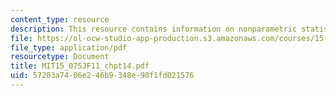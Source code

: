 ```yaml
---
content_type: resource
description: This resource contains information on nonparametric statistical methods.
file: https://ol-ocw-studio-app-production.s3.amazonaws.com/courses/15-075j-statistical-thinking-and-data-analysis-fall-2011/57203a7406e246b9348e90f1fd021576_MIT15_075JF11_chpt14.pdf
file_type: application/pdf
resourcetype: Document
title: MIT15_075JF11_chpt14.pdf
uid: 57203a74-06e2-46b9-348e-90f1fd021576
---
```

